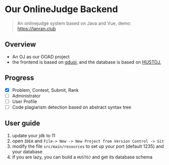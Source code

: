 # Our OnlineJudge Backend
>  An onlinejudge system based on Java and Vue, demo: https://lanran.club

## Overview
- An OJ as our OOAD project
- the frontend is based on [qduoj](https://github.com/QingdaoU/OnlineJudge), and the database is based on [HUSTOJ](https://github.com/zhblue/hustoj),  

## Progress

- [x] Problem, Contest, Submit, Rank 
- [ ] Administrator
- [ ] User Profile
- [ ] Code plagiarism detection based on abstract syntax tree

## User guide
1. update your jdk to 11
2. open `IDEA` and `File-> New -> New Project from Version Control -> Git`
3. modify the file `src/main/resources` to set up your port (default 1235) and your database
4. if you are lazy, you can build a `HUSTOJ` and get its database schema

